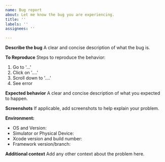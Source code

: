 ```yaml
---
name: Bug report
about: Let me know the bug you are experiencing.
title: ''
labels: ''
assignees: ''

---
```


**Describe the bug**
A clear and concise description of what the bug is.

**To Reproduce**
Steps to reproduce the behavior:
1. Go to '...'
2. Click on '....'
3. Scroll down to '....'
4. See error

**Expected behavior**
A clear and concise description of what you expected to happen.

**Screenshots**
If applicable, add screenshots to help explain your problem.

**Environment:**
 - OS and Version:
 - Simulator or Physical Device:
 - Xcode version and build number:
 - Framework version/branch:

**Additional context**
Add any other context about the problem here.
